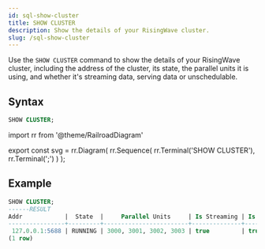 ```yaml
---
id: sql-show-cluster
title: SHOW CLUSTER
description: Show the details of your RisingWave cluster.
slug: /sql-show-cluster
---
```


Use the `SHOW CLUSTER` command to show the details of your RisingWave cluster, including the address of the cluster, its state, the parallel units it is using, and whether it's streaming data, serving data or unschedulable.

## Syntax

```sql
SHOW CLUSTER;
```

import rr from '@theme/RailroadDiagram'

export const svg = rr.Diagram(
    rr.Sequence(
        rr.Terminal('SHOW CLUSTER'),
        rr.Terminal(';')
    )
);

<drawer SVG={svg} />

## Example

```sql
SHOW CLUSTER;
------RESULT
Addr            |  State  |     Parallel Units     | Is Streaming | Is Serving | Is Unschedulable
----------------+---------+------------------------+--------------+------------+------------------
 127.0.0.1:5688 | RUNNING | 3000, 3001, 3002, 3003 | true         | true       | false
(1 row)
```
